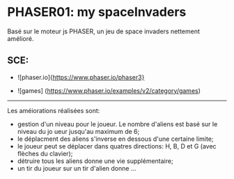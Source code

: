 # PHASER01: my spaceInvaders

Basé sur le moteur js PHASER, un jeu de space invaders nettement amélioré.

## SCE:
 - ![phaser.io]{https://www.phaser.io/phaser3}
 
 - ![games] (https://www.phaser.io/examples/v2/category/games)

----
Les améiorations réalisées sont:
 - gestion d'un  niveau pour le joueur.
Le nombre d'aliens est basé sur le niveau du jo ueur jusqu'au maximum de 6; 
 - le déplacment des aliens s'inverse en dessous d'une certaine limite;
 - le joueur peut se déplacer dans quatres directions: H, B, D et G (avec flèches du clavier);
 - détruire tous les aliens donne une vie supplémentaire;
 - un tir du joueur sur un tir d'alien donne ...
 
 
